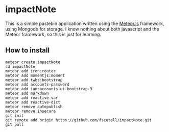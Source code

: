 # impactNote

This is a simple pastebin application written using the [Meteor.js][meteor] framework, using Mongodb for storage. I know nothing about both javascript and the Meteor framework, so this is just for learning.

## How to install

    meteor create impactNote
    cd impactNote
    meteor add iron:router
    meteor add momentjs:moment
    meteor add twbs:bootstrap
    meteor add accounts-password
    meteor add ian:accounts-ui-bootstrap-3
    meteor add markdown
    meteor add reactive-var
    meteor add reactive-dict
    meteor remove autopublish
    meteor remove insecure
    git init
    git remote add origin https://github.com/fscutell/impactNote.git
    git pull

[meteor]: <http://meteorjs.com>
